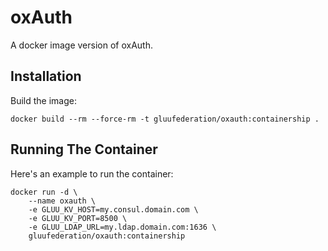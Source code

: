 # oxAuth

A docker image version of oxAuth.

## Installation

Build the image:

```
docker build --rm --force-rm -t gluufederation/oxauth:containership .
```

## Running The Container

Here's an example to run the container:

```
docker run -d \
    --name oxauth \
    -e GLUU_KV_HOST=my.consul.domain.com \
    -e GLUU_KV_PORT=8500 \
    -e GLUU_LDAP_URL=my.ldap.domain.com:1636 \
    gluufederation/oxauth:containership
```
